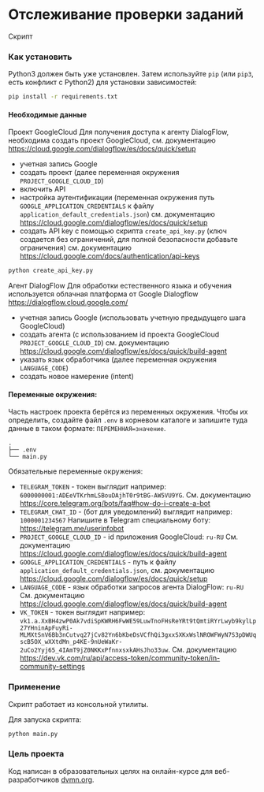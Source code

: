 # Отслеживание проверки заданий
Скрипт

### Как установить
Python3 должен быть уже установлен. 
Затем используйте `pip` (или `pip3`, есть конфликт с Python2) для установки зависимостей:

```sh
pip install -r requirements.txt
```
#### Необходимые данные

Проект GoogleCloud
Для получения доступа к агенту DialogFlow, необходима создать проект GoogleCloud, см. документацию https://cloud.google.com/dialogflow/es/docs/quick/setup
 - учетная запись Google
 - создать проект (далее переменная окружения `PROJECT_GOOGLE_CLOUD_ID`)
 - включить API
 - настройка аутентификации (переменная окружения путь `GOOGLE_APPLICATION_CREDENTIALS` к файлу `application_default_credentials.json`) см. документацию https://cloud.google.com/dialogflow/es/docs/quick/setup
 - создать API key с помощью скрипта `create_api_key.py` (ключ создается без ограничений, для полной безопасности добавьте ограничения) см. документацию https://cloud.google.com/docs/authentication/api-keys
```sh
python create_api_key.py
```
Агент DialogFlow
Для обработки естественного языка и обучения используется облачная платформа от Google Dialogflow https://dialogflow.cloud.google.com/
 - учетная запись Google (использовать учетную предыдущего шага GoogleCloud)
 - создать агента (с использованием id проекта GoogleCloud `PROJECT_GOOGLE_CLOUD_ID`) см. документацию https://cloud.google.com/dialogflow/es/docs/quick/build-agent
 - указать язык обработчика (далее переменная окружения `LANGUAGE_CODE`)
 - создать новое намерение (intent) 

#### Переменные окружения:

Часть настроек проекта берётся из переменных окружения. Чтобы их определить, создайте файл `.env` в корневом каталоге и запишите туда данные в таком формате: `ПЕРЕМЕННАЯ=значение`.

```
.
├── .env
└── main.py
```
Обязательные переменные окружения:
- `TELEGRAM_TOKEN` - токен выглядит например: `6000000001:ADEeVTKrhmLSBouDAjhT0r9tBG-AW5VU9YG`. См. документацию https://core.telegram.org/bots/faq#how-do-i-create-a-bot
- `TELEGRAM_CHAT_ID` - (бот для уведомлений) выглядит например: `1000001234567` Напишите в Telegram специальному боту: https://telegram.me/userinfobot
- `PROJECT_GOOGLE_CLOUD_ID` - id приложения GoogleCloud: `ru-RU` См. документацию https://cloud.google.com/dialogflow/es/docs/quick/build-agent
- `GOOGLE_APPLICATION_CREDENTIALS` - путь к файлу `application_default_credentials.json`, см. документацию https://cloud.google.com/dialogflow/es/docs/quick/setup
- `LANGUAGE_CODE` - язык обработки запросов агента DialogFlow: `ru-RU` См. документацию https://cloud.google.com/dialogflow/es/docs/quick/build-agent
- `VK_TOKEN` - токен выглядит например: `vk1.a.XxBH4zwP0Ak7vdiSpKWRH6FwWE59LuwTnoFHsReYRt9tQmtiRYrLwyb9kylLp27YHninApFuyRi-MLMXtSnV6Bb3nCutvq27jCv82Yn6bKbeDsVCfhQi3gxxSXKxWslNROWFWyN7S3pDWUqscB5OX_wXXtdMn_p4KE-9nUeWaKr-2uCo2Yyj65_4IAmT9jZ0NKKxPfnnxsxkAHsJho33uw`. См. документацию https://dev.vk.com/ru/api/access-token/community-token/in-community-settings


### Применение
Скрипт работает из консольной утилиты.

Для запуска скрипта:
```sh
python main.py
```

### Цель проекта

Код написан в образовательных целях на онлайн-курсе для веб-разработчиков [dvmn.org](https://dvmn.org/).

